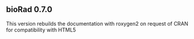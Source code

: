 ## bioRad 0.7.0
This version rebuilds the documentation with roxygen2 on request of CRAN
for compatibility with HTML5

